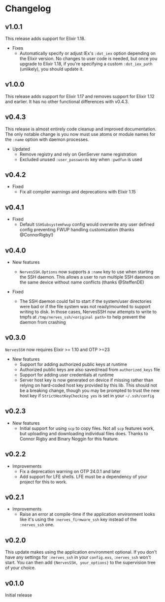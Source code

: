 # Changelog

## v1.0.1

This release adds support for Elixir 1.18.

* Fixes
  * Automatically specify or adjust IEx's `:dot_iex` option depending on the
    Elixir version. No changes to user code is needed, but once you upgrade to
    Elixir 1.18, if you're specifying a custom `:dot_iex_path` (unlikely), you
    should update it.

## v1.0.0

This release adds support for Elixir 1.17 and removes support for Elixir 1.12
and earlier. It has no other functional differences with v0.4.3.

## v0.4.3

This release is almost entirely code cleanup and improved documentation.
The only notable change is you now must use atoms or module names for the
`:name` option with daemon processes.

* Updated
  * Remove registry and rely on GenServer name registration
  * Excluded unused `:user_passwords` key when `:pwdfun` is used

## v0.4.2

* Fixed
  * Fix all compiler warnings and deprecations with Elixir 1.15

## v0.4.1

* Fixed
  * Default `SSHSubsystemFwup` config would overwrite any user defined config
    preventing FWUP handling customization (thanks @ConnorRigby!)

## v0.4.0

* New features
  * `NervesSSH.Options` now supports a `:name` key to use when starting the
    SSH daemon. This allows a user to run multiple SSH daemons on the same
    device without name conflicts (thanks @SteffenDE)

* Fixed
  * The SSH daemon could fail to start if the system/user directories were bad
    or if the file system was not ready/mounted to support writing to disk. In
    those cases, NervesSSH now attempts to write to tmpfs at
    `/tmp/nerves_ssh/<original path>` to help prevent the daemon from crashing

## v0.3.0

`NervesSSH` now requires Elixir >= 1.10 and OTP >=23

* New features
  * Support for adding authorized public keys at runtime
  * Authorized public keys are also saved/read from `authorized_keys` file
  * Support for adding user credentials at runtime
  * Server host key is now generated on device if missing rather than
    relying on hard-coded host key provided by this lib. This should not
    be a breaking change, though you may be prompted to trust the new
    host key if `StrictHostKeyChecking yes` is set in your `~/.ssh/config`

## v0.2.3

* New features
  * Initial support for using `scp` to copy files. Not all `scp` features work,
    but uploading and downloading individual files does. Thanks to Connor Rigby
    and Binary Noggin for this feature.

## v0.2.2

* Improvements
  * Fix a deprecation warning on OTP 24.0.1 and later
  * Add support for LFE shells. LFE must be a dependency of your project for
    this to work.

## v0.2.1

* Improvements
  * Raise an error at compile-time if the application environment looks like
    it's using the `:nerves_firmware_ssh` key instead of the `:nerves_ssh` one.

## v0.2.0

This update makes using the application environment optional. If you don't have
any settings for `:nerves_ssh` in your `config.exs`, `:nerves_ssh` won't start.
You can then add `{NervesSSH, your_options}` to the supervision tree of your
choice.

## v0.1.0

Initial release
